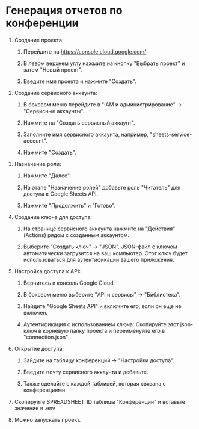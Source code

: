 # Генерация отчетов по конференции

1. Создание проекта:
   
   1) Перейдите на https://console.cloud.google.com/

   2) В левом верхнем углу нажмите на кнопку "Выбрать проект" и затем "Новый проект".
   
   3) Введите имя проекта и нажмите "Создать".

3. Создание сервисного аккаунта:

   1) В боковом меню перейдите в "IAM и администрирование" -> "Сервисные аккаунты".
   
   2) Нажмите на "Создать сервисный аккаунт".
   
   3) Заполните имя сервисного аккаунта, например, "sheets-service-account".
   
   4) Нажмите "Создать".

4. Назначение роли:

   1) Нажмите "Далее".
   
   2) На этапе "Назначение ролей" добавьте роль "Читатель" для доступа к Google Sheets API.
   
   3) Нажмите "Продолжить" и "Готово".

5. Создание ключа для доступа:

   1) На странице сервисного аккаунта нажмите на "Действия" (Actions) рядом с созданным аккаунтом.
   
   2) Выберите "Создать ключ" -> "JSON". JSON-файл с ключом автоматически загрузится на ваш компьютер. Этот ключ будет использоваться для аутентификации вашего приложения.

6. Настройка доступа к API:

   1) Вернитесь в консоль Google Cloud.
   
   2) В боковом меню выберите "API и сервисы" -> "Библиотека".
   
   3) Найдите "Google Sheets API" и включите его, если он еще не включен.
   
   4) Аутентификация с использованием ключа: Скопируйте этот json-ключ в корневую папку проекта и переименуйте его в "connection.json"

7. Открытие доступа:

   1) Зайдите на таблицу конференций -> "Настройки доступа".
   
   2) Введите почту сервисного аккаунта и добавьте.
   
   3) Также сделайте с каждой таблицей, которая связана с конференциями.

8. Скопируйте SPREADSHEET_ID таблицы "Конференции" и вставьте значение в .env

9. Можно запускать проект.
